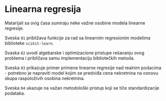# Linearna regresija

Matarijali sa ovig časa sumiraju neke važne osobine modela linearne regresije. 

Sveska `01` približava funkcije za rad sa linearnim regresionim modelima biblioteke `scikit-learn`. 

Svaska `02` uvodi algebarske i optimizacione pristupe rešavanju ovog problema i približava samu implementaciju bibliotečkih metoda. 

Sveska `03` prikazuje primer primene linearne regresije nad realnim podacima - potrebno je napraviti model kojim se predviđa cena nekretnina na osnovu skupa raspoloživih osobina nekretnina. 

Sveska `04` ukazuje na važan metodološki pristup koji se tiče standardizacije podataka.



